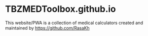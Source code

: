 # TBZMEDToolbox.github.io
This website/PWA is a collection of medical calculators
created and maintained by https://github.com/RasaKh
